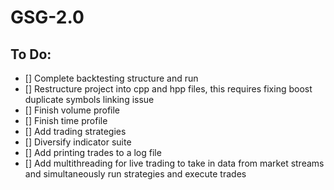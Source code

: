 # GSG-2.0

## To Do:
- [] Complete backtesting structure and run
- [] Restructure project into cpp and hpp files, this requires fixing boost duplicate symbols linking issue
- [] Finish volume profile
- [] Finish time profile
- [] Add trading strategies
- [] Diversify indicator suite
- [] Add printing trades to a log file
- [] Add multithreading for live trading to take in data from market streams and simultaneously run strategies and execute trades
